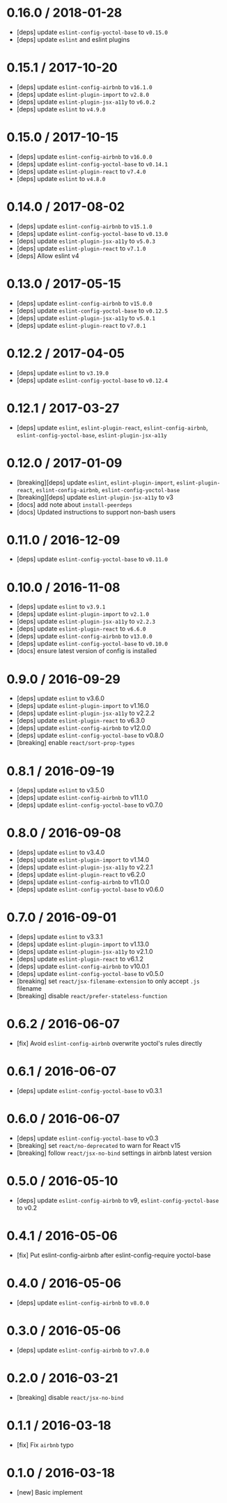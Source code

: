 # 0.16.0 / 2018-01-28

* [deps] update `eslint-config-yoctol-base` to `v0.15.0`
* [deps] update `eslint` and eslint plugins

# 0.15.1 / 2017-10-20

* [deps] update `eslint-config-airbnb` to `v16.1.0`
* [deps] update `eslint-plugin-import` to `v2.8.0`
* [deps] update `eslint-plugin-jsx-a11y` to `v6.0.2`
* [deps] update `eslint` to `v4.9.0`

# 0.15.0 / 2017-10-15

* [deps] update `eslint-config-airbnb` to `v16.0.0`
* [deps] update `eslint-config-yoctol-base` to `v0.14.1`
* [deps] update `eslint-plugin-react` to `v7.4.0`
* [deps] update `eslint` to `v4.8.0`

# 0.14.0 / 2017-08-02

* [deps] update `eslint-config-airbnb` to `v15.1.0`
* [deps] update `eslint-config-yoctol-base` to `v0.13.0`
* [deps] update `eslint-plugin-jsx-a11y` to `v5.0.3`
* [deps] update `eslint-plugin-react` to `v7.1.0`
* [deps] Allow eslint v4

# 0.13.0 / 2017-05-15

* [deps] update `eslint-config-airbnb` to `v15.0.0`
* [deps] update `eslint-config-yoctol-base` to `v0.12.5`
* [deps] update `eslint-plugin-jsx-a11y` to `v5.0.1`
* [deps] update `eslint-plugin-react` to `v7.0.1`

# 0.12.2 / 2017-04-05

* [deps] update `eslint` to `v3.19.0`
* [deps] update `eslint-config-yoctol-base` to `v0.12.4`

# 0.12.1 / 2017-03-27

* [deps] update `eslint`, `eslint-plugin-react`, `eslint-config-airbnb`, `eslint-config-yoctol-base`, `eslint-plugin-jsx-a11y`

# 0.12.0 / 2017-01-09

* [breaking][deps] update `eslint`, `eslint-plugin-import`, `eslint-plugin-react`, `eslint-config-airbnb`, `eslint-config-yoctol-base`
* [breaking][deps] update `eslint-plugin-jsx-a11y` to v3
* [docs] add note about `install-peerdeps`
* [docs] Updated instructions to support non-bash users

# 0.11.0 / 2016-12-09

* [deps] update `eslint-config-yoctol-base` to `v0.11.0`

# 0.10.0 / 2016-11-08

* [deps] update `eslint` to `v3.9.1`
* [deps] update `eslint-plugin-import` to `v2.1.0`
* [deps] update `eslint-plugin-jsx-a11y` to `v2.2.3`
* [deps] update `eslint-plugin-react` to `v6.6.0`
* [deps] update `eslint-config-airbnb` to `v13.0.0`
* [deps] update `eslint-config-yoctol-base` to `v0.10.0`
* [docs] ensure latest version of config is installed

# 0.9.0 / 2016-09-29

* [deps] update `eslint` to v3.6.0
* [deps] update `eslint-plugin-import` to v1.16.0
* [deps] update `eslint-plugin-jsx-a11y` to v2.2.2
* [deps] update `eslint-plugin-react` to v6.3.0
* [deps] update `eslint-config-airbnb` to v12.0.0
* [deps] update `eslint-config-yoctol-base` to v0.8.0
* [breaking] enable `react/sort-prop-types`

# 0.8.1 / 2016-09-19

* [deps] update `eslint` to v3.5.0
* [deps] update `eslint-config-airbnb` to v11.1.0
* [deps] update `eslint-config-yoctol-base` to v0.7.0

# 0.8.0 / 2016-09-08

* [deps] update `eslint` to v3.4.0
* [deps] update `eslint-plugin-import` to v1.14.0
* [deps] update `eslint-plugin-jsx-a11y` to v2.2.1
* [deps] update `eslint-plugin-react` to v6.2.0
* [deps] update `eslint-config-airbnb` to v11.0.0
* [deps] update `eslint-config-yoctol-base` to v0.6.0

# 0.7.0 / 2016-09-01

* [deps] update `eslint` to v3.3.1
* [deps] update `eslint-plugin-import` to v1.13.0
* [deps] update `eslint-plugin-jsx-a11y` to v2.1.0
* [deps] update `eslint-plugin-react` to v6.1.2
* [deps] update `eslint-config-airbnb` to v10.0.1
* [deps] update `eslint-config-yoctol-base` to v0.5.0
* [breaking] set `react/jsx-filename-extension` to only accept `.js` filename
* [breaking] disable `react/prefer-stateless-function`

# 0.6.2 / 2016-06-07

* [fix] Avoid `eslint-config-airbnb` overwrite yoctol's rules directly

# 0.6.1 / 2016-06-07

* [deps] update `eslint-config-yoctol-base` to v0.3.1

# 0.6.0 / 2016-06-07

* [deps] update `eslint-config-yoctol-base` to v0.3
* [breaking] set `react/no-deprecated` to warn for React v15
* [breaking] follow `react/jsx-no-bind` settings in airbnb latest version

# 0.5.0 / 2016-05-10

* [deps] update `eslint-config-airbnb` to v9, `eslint-config-yoctol-base` to v0.2

# 0.4.1 / 2016-05-06

* [fix] Put eslint-config-airbnb after eslint-config-require yoctol-base

# 0.4.0 / 2016-05-06

* [deps] update `eslint-config-airbnb` to `v8.0.0`

# 0.3.0 / 2016-05-06

* [deps] update `eslint-config-airbnb` to `v7.0.0`

# 0.2.0 / 2016-03-21

* [breaking] disable `react/jsx-no-bind`

# 0.1.1 / 2016-03-18

* [fix] Fix `airbnb` typo

# 0.1.0 / 2016-03-18

* [new] Basic implement
